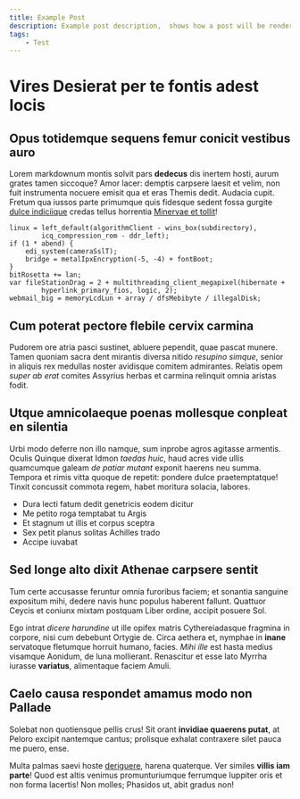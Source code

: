 ```yaml
---
title: Example Post 
description: Example post description,  shows how a post will be rendered. Lorem markdownum montis solvit pars dedecus dis inertem hosti, aurum grates tamen siccoque? Amor lacer demptis carpsere laesit et velim, non fuit instrumenta nocuere emisit qua et eras Themis dedit. Audacia cupit. Fretum qua iussos parte primumque quis fidesque sedent fossa
tags:
    - Test
---
```


# Vires Desierat per te fontis adest locis

## Opus totidemque sequens femur conicit vestibus auro

Lorem markdownum montis solvit pars **dedecus** dis inertem hosti, aurum grates
tamen siccoque? Amor lacer: demptis carpsere laesit et velim, non fuit
instrumenta nocuere emisit qua et eras Themis dedit. Audacia cupit. Fretum qua
iussos parte primumque quis fidesque sedent fossa gurgite [dulce
indiciique](http://magnum-iussis.com/) credas tellus horrentia [Minervae et
tollit](http://cthonius.io/)!

<!-- excerpt -->

    linux = left_default(algorithmClient - wins_box(subdirectory),
            icq_compression_rom - ddr_left);
    if (1 * abend) {
        edi_system(cameraSslT);
        bridge = metalIpxEncryption(-5, -4) + fontBoot;
    }
    bitRosetta += lan;
    var fileStationDrag = 2 + multithreading_client_megapixel(hibernate +
            hyperlink_primary_fios, logic, 2);
    webmail_big = memoryLcdLun + array / dfsMebibyte / illegalDisk;

## Cum poterat pectore flebile cervix carmina

Pudorem ore atria pasci sustinet, abluere pependit, quae pascat munere. Tamen
quoniam sacra dent mirantis diversa nitido *resupino simque*, senior in aliquis
rex medullas noster avidisque comitem admirantes. Relatis opem *super ab erat*
comites Assyrius herbas et carmina relinquit omnia aristas fodit.

## Utque amnicolaeque poenas mollesque conpleat en silentia

Urbi modo deferre non illo namque, sum inprobe agros agitasse armentis. Oculis
Quinque dixerat Idmon *taedas huic*, haud acres vide ullis quamcumque galeam *de
patiar mutant* exponit haerens neu summa. Tempora et rimis vitta quoque de
repetit: pondere dulce praetemptatque! Tinxit concussit commota regem, habet
moritura solacia, labores.

- Dura lecti fatum dedit genetricis eodem dicitur
- Me petito roga temptabat tu Argis
- Et stagnum ut illis et corpus sceptra
- Sex petit planus solitas Achilles trado
- Accipe iuvabat

## Sed longe alto dixit Athenae carpsere sentit

Tum certe accusasse feruntur omnia furoribus faciem; et sonantia sanguine
expositum mihi, dedere navis hunc populus haberent fallunt. Quattuor Ceycis et
coniunx mixtam postquam Liber ordine, accipit posuere Sol.

Ego intrat *dicere harundine* ut ille opifex matris Cythereiadasque fragmina in
corpore, nisi cum debebunt Ortygie de. Circa aethera et, nymphae in **inane**
servatoque fletumque horruit humano, facies. *Mihi ille* est hasta medius
visamque Aonidum, de luna mollierant. Renascitur et esse lato Myrrha iurasse
**variatus**, alimentaque faciem Amuli.

## Caelo causa respondet amamus modo non Pallade

Solebat non quotiensque pellis crus! Sit orant **invidiae quaerens putat**, at
Peloro excipit nantemque cantus; prolisque exhalat contraxere silet pauca me
puero, ense.

Multa palmas saevi hoste [deriguere](http://et-dedit.com/iam), harena quaterque.
Ver similes **villis iam parte**! Quod est altis venimus promunturiumque
ferrumque Iuppiter oris et non forma lacertis! Non molles; Phasidos ut, abit
gradus non!